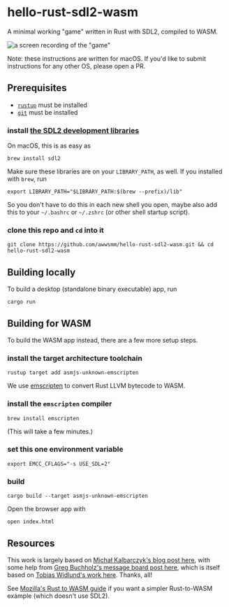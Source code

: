 # hello-rust-sdl2-wasm

A minimal working "game" written in Rust with SDL2, compiled to WASM.

![a screen recording of the "game"](https://raw.githubusercontent.com/awwsmm/hello-rust-sdl2-wasm/master/demo.gif)

Note: these instructions are written for macOS. If you'd like to submit instructions for any other OS, please open a PR.

## Prerequisites

- [`rustup`](https://rustup.rs/) must be installed
- [`git`](https://git-scm.com/book/en/v2/Getting-Started-Installing-Git) must be installed

### install [the SDL2 development libraries](https://github.com/Rust-SDL2/rust-sdl2?tab=readme-ov-file#requirements)

On macOS, this is as easy as

```shell
brew install sdl2
```

Make sure these libraries are on your `LIBRARY_PATH`, as well. If you installed with `brew`, run

```shell
export LIBRARY_PATH="$LIBRARY_PATH:$(brew --prefix)/lib"
```

So you don't have to do this in each new shell you open, maybe also add this to your `~/.bashrc` or `~/.zshrc` (or other shell startup script).

### clone this repo and `cd` into it

```shell
git clone https://github.com/awwsmm/hello-rust-sdl2-wasm.git && cd hello-rust-sdl2-wasm
```

## Building locally

To build a desktop (standalone binary executable) app, run

```shell
cargo run
```

## Building for WASM

To build the WASM app instead, there are a few more setup steps.

### install the target architecture toolchain

```shell
rustup target add asmjs-unknown-emscripten
```

We use [emscripten](https://emscripten.org/) to convert Rust LLVM bytecode to WASM.

### install the `emscripten` compiler

```shell
brew install emscripten
```

(This will take a few minutes.)

### set this one environment variable

```shell
export EMCC_CFLAGS="-s USE_SDL=2"
```

### build

```shell
cargo build --target asmjs-unknown-emscripten
```

Open the browser app with

```shell
open index.html
```

## Resources

This work is largely based on [Michał Kalbarczyk's blog post here](https://puddleofcode.com/story/definitive-guide-to-rust-sdl2-and-emscriptem/), with some help from [Greg Buchholz's message board post here](https://users.rust-lang.org/t/sdl2-emscripten-asmjs-and-invalid-renderer-panic/66567/2), which is itself based on [Tobias Widlund's work here](https://github.com/therocode/rust_emscripten_main_loop). Thanks, all!

See [Mozilla's Rust to WASM guide](https://developer.mozilla.org/en-US/docs/WebAssembly/Rust_to_Wasm) if you want a simpler Rust-to-WASM example (which doesn't use SDL2).